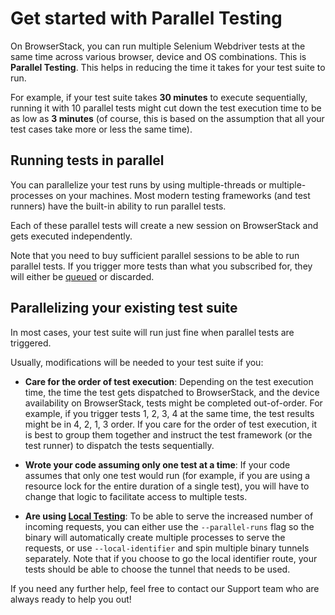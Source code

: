 # Get started with Parallel Testing

On BrowserStack, you can run multiple Selenium Webdriver tests at the same time across various browser, device and OS combinations. This is **Parallel Testing**. This helps in reducing the time it takes for your test suite to run.

For example, if your test suite takes **30 minutes** to execute sequentially, running it with 10 parallel tests might cut down the test execution time to be as low as **3 minutes** (of course, this is based on the assumption that all your test cases take more or less the same time).

## Running tests in parallel
You can parallelize your test runs by using multiple-threads or multiple-processes on your machines. Most modern testing frameworks (and test runners) have the built-in ability to run parallel tests.

Each of these parallel tests will create a new session on BrowserStack and gets executed independently.

Note that you need to buy sufficient parallel sessions to be able to run parallel tests. If you trigger more tests than what you subscribed for, they will either be [queued](/docs/selenium/java-testng/queue-tests) or discarded.

## Parallelizing your existing test suite
In most cases, your test suite will run just fine when parallel tests are triggered.

Usually, modifications will be needed to your test suite if you:
* **Care for the order of test execution**: Depending on the test execution time, the time the test gets dispatched to BrowserStack, and the device availability on BrowserStack, tests might be completed out-of-order. For example, if you trigger tests 1, 2, 3, 4 at the same time, the test results might be in 4, 2, 1, 3 order. If you care for the order of test execution, it is best to group them together and instruct the test framework (or the test runner) to dispatch the tests sequentially.

* **Wrote your code assuming only one test at a time**: If your code assumes that only one test would run (for example, if you are using a resource lock for the entire duration of a single test), you will have to change that logic to facilitate access to multiple tests.

* **Are using [Local Testing](/docs/selenium/java-testng/getting-started-with-local-testing)**: To be able to serve the increased number of incoming requests, you can either use the `--parallel-runs` flag so the binary will automatically create multiple processes to serve the requests, or use `--local-identifier` and spin multiple binary tunnels separately. Note that if you choose to go the local identifier route, your tests should be able to choose the tunnel that needs to be used.

If you need any further help, feel free to contact our Support team who are always ready to help you out!
